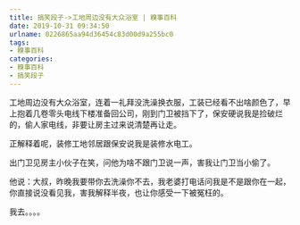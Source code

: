 ```yaml
---
title: 搞笑段子->工地周边没有大众浴室 | 糗事百科
date: 2019-10-31 09:34:50
urlname: 0226865aa94d36454c83d00d9a255bc0
tags: 
- 糗事百科
categories:
- 糗事百科
- 搞笑段子
---
```

工地周边没有大众浴室，连着一礼拜没洗澡换衣服，工装已经看不出啥颜色了，早上抱着几卷零头电线下楼准备回公司，刚到门卫被挡下了，保安硬说我是捡破烂的，偷人家电线，非要让房主过来说清楚再让走。

正解释着呢，装修工地邻居跟保安说我是装修水电工。

出门卫见房主小伙子在笑，问他为啥不跟门卫说一声，害我让门卫当小偷了。

他说：大叔，昨晚我要带你去洗澡你不去，我老婆打电话问我是不是跟你在一起，你直接说没看见我，害我解释半夜，也让你感受一下被冤枉的。

我去。。。。


